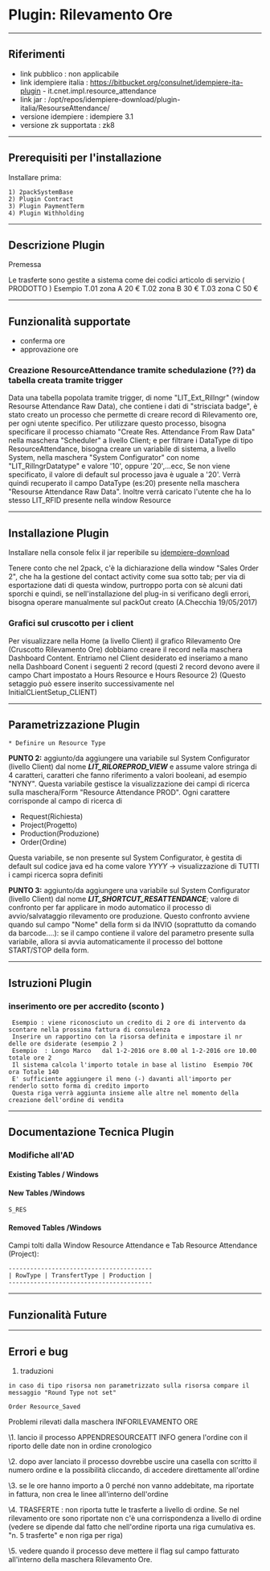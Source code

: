 # Plugin: Rilevamento Ore

---

## Riferimenti

- link pubblico  : non applicabile
- link idempiere italia  : <https://bitbucket.org/consulnet/idempiere-ita-plugin> - it.cnet.impl.resource_attendance
- link jar  : /opt/repos/idempiere-download/plugin-italia/ResourseAttendance/
- versione idempiere  : idempiere 3.1
- versione zk supportata : zk8

---

## Prerequisiti per l'installazione

Installare prima:

```
1) 2packSystemBase
2) Plugin Contract
3) Plugin PaymentTerm 
4) Plugin Withholding
```

---

## Descrizione Plugin

Premessa

Le trasferte sono gestite a sistema come dei codici articolo di servizio ( PRODOTTO ) Esempio T.01 zona A 20 € T.02 zona B 30 € T.03 zona C 50 €

---

## Funzionalità supportate

- conferma ore
- approvazione ore

### Creazione ResourceAttendance tramite schedulazione (??) da tabella creata tramite trigger

Data una tabella popolata tramite trigger, di nome "LIT_Ext_RilIngr" (window Resourse Attendance Raw Data), che contiene i dati di "strisciata badge", è stato creato un processo che permette di creare record di Rilevamento ore, per ogni utente specifico.
Per utilizzare questo processo, bisogna specificare il processo chiamato "Create Res. Attendance From Raw Data" nella maschera "Scheduler" a livello Client; e per filtrare i DataType di tipo ResourceAttendance, bisogna creare un variabile di sistema, a livello System, nella maschera "System Configurator" con nome "LIT_RilIngrDatatype" e valore '10', oppure '20',...ecc, Se non viene specificato, il valore di default sul processo java è uguale a '20'.
Verrà quindi recuperato il campo DataType (es:20) presente nella maschera "Resourse Attendance Raw Data". Inoltre verrà caricato l'utente che ha lo stesso LIT_RFID presente nella window Resource

---

## Installazione Plugin

Installare nella console felix il jar reperibile su [idempiere-download](https://bitbucket.org/consulnet/idempiere-download)

Tenere conto che nel 2pack, c'è la dichiarazione della window "Sales Order 2", che ha la gestione del contact activity come sua sotto tab; per via di esportazione dati di questa window, purtroppo porta con sè alcuni dati sporchi e quindi, se nell'installazione del plug-in si verificano degli errori, bisogna operare manualmente sul packOut creato (A.Checchia 19/05/2017)

### Grafici sul cruscotto per i client

Per visualizzare nella Home (a livello Client) il grafico Rilevamento Ore (Cruscotto Rilevamento Ore) dobbiamo creare il record nella maschera Dashboard Content. Entriamo nel Client desiderato ed inseriamo a mano nella Dashboard Conent i seguenti 2 record (questi 2 record devono avere il campo Chart impostato a Hours Resource e Hours Resource 2) (Questo setaggio può essere inserito successivamente nel InitialCLientSetup_CLIENT)

---

## Parametrizzazione Plugin

```
* Definire un Resource Type
```

**PUNTO 2:** aggiunto/da aggiungere una variabile sul System Configurator (livello Client) dal nome ***LIT_RILOREPROD_VIEW*** e assume valore stringa di 4 caratteri, caratteri che fanno riferimento a valori booleani, ad esempio "NYNY". Questa variabile gestisce la visualizzazione dei campi di ricerca sulla maschera/Form "Resource Attendance PROD". Ogni carattere corrisponde al campo di ricerca di

- Request(Richiesta)
- Project(Progetto)
- Production(Produzione)
- Order(Ordine)

Questa variabile, se non presente sul System Configurator, è gestita di default sul codice java ed ha come valore *YYYY* -> visualizzazione di TUTTI i campi ricerca sopra definiti


**PUNTO 3:** aggiunto/da aggiungere una variabile sul System Configurator (livello Client) dal nome ***LIT_SHORTCUT_RESATTENDANCE***; valore di confronto per far applicare in modo automatico il processo di avvio/salvataggio rilevamento ore produzione. Questo confronto avviene quando sul campo "Nome" della form si da INVIO (soprattutto da comando da barcode....): se il campo contiene il valore del parametro presente sulla variabile, allora si avvia automaticamente il processo del bottone START/STOP della form.

---

## Istruzioni Plugin

### inserimento ore per accredito (sconto )

```
 Esempio : viene riconosciuto un credito di 2 ore di intervento da scontare nella prossima fattura di consulenza
 Inserire un rapportino con la risorsa definita e impostare il nr delle ore dsiderate (esempio 2 )
 Esempio  : Longo Marco   dal 1-2-2016 ore 8.00 al 1-2-2016 ore 10.00  totale ore 2
 Il sistema calcola l'importo totale in base al listino  Esempio 70€ ora Totale 140
 E' sufficiente aggiungere il meno (-) davanti all'importo per renderlo sotto forma di credito importo 
 Questa riga verrà aggiunta insieme alle altre nel momento della creazione dell'ordine di vendita
```

---

## Documentazione Tecnica Plugin

### Modifiche all'AD

#### Existing Tables / Windows

#### New Tables /Windows

```
S_RES
```

#### Removed Tables /Windows

Campi tolti dalla Window Resource Attendance e Tab Resource Attendance (Project):

```
----------------------------------------
| RowType | TransfertType | Production | 
----------------------------------------
```

---

## Funzionalità Future

---

## Errori e bug

1. traduzioni

```
in caso di tipo risorsa non parametrizzato sulla risorsa compare il messaggio "Round Type not set"
```



```
Order Resource_Saved
```


Problemi rilevati dalla maschera INFORILEVAMENTO ORE

\1. lancio il processo APPENDRESOURCEATT INFO genera l'ordine con il riporto delle date non in ordine cronologico

\2. dopo aver lanciato il processo dovrebbe uscire una casella con scritto il numero ordine e la possibilità cliccando, di accedere direttamente all'ordine

\3. se le ore hanno importo a 0 perché non vanno addebitate, ma riportate in fattura, non crea le linee all'interno dell'ordine

\4. TRASFERTE : non riporta tutte le trasferte a livello di ordine. Se nel rilevamento ore sono riportate non c'è una corrispondenza a livello di ordine (vedere se dipende dal fatto che nell'ordine riporta una riga cumulativa es. "n. 5 trasferte" e non riga per riga)

\5. vedere quando il processo deve mettere il flag sul campo fatturato all'interno della maschera Rilevamento Ore.